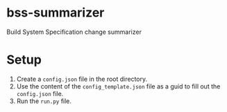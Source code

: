 # bss-summarizer

Build System Specification change summarizer

# Setup

1. Create a `config.json` file in the root directory.
2. Use the content of the `config_template.json` file as a guid to fill out the `config.json` file.
3. Run the `run.py` file.
